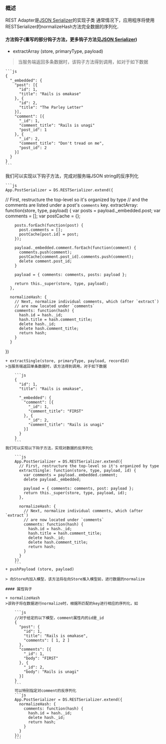 ### 概述
REST Adapter是[JSON Serializer](./JSONSerializer.md)的实现子类
通常情况下，应用程序将使用RESTSerializer的normalizeHash方法完全数据的序列化.

#### 方法钩子(重写的部分钩子方法，更多钩子方法见[JSON Serializer](./JSONSerializer.md))
+ extractArray (store, primaryType, payload)
>当服务端返回多条数据时，该钩子方法得到调用，如对于如下数据

    ```js
    {
      "_embedded": {
        "post": [{
          "id": 1,
          "title": "Rails is omakase"
        }, {
          "id": 2,
          "title": "The Parley Letter"
        }],
        "comment": [{
          "_id": 1,
          "comment_title": "Rails is unagi"
          "post_id": 1
        }, {
          "_id": 2,
          "comment_title": "Don't tread on me",
          "post_id": 2
        }]
      }
    }
    ```
我们可以实现以下钩子方法，完成对服务端JSON string的反序列化
    
    ```js
    App.PostSerializer = DS.RESTSerializer.extend({
  // First, restructure the top-level so it's organized by type
  // and the comments are listed under a post's `comments` key.
      extractArray: function(store, type, payload) {
        var posts = payload._embedded.post;
        var comments = [];
        var postCache = {};
    
        posts.forEach(function(post) {
          post.comments = [];
          postCache[post.id] = post;
        });
    
        payload._embedded.comment.forEach(function(comment) {
          comments.push(comment);
          postCache[comment.post_id].comments.push(comment);
          delete comment.post_id;
        }
    
        payload = { comments: comments, posts: payload };
    
        return this._super(store, type, payload);
      },
    
      normalizeHash: {
        // Next, normalize individual comments, which (after `extract`)
        // are now located under `comments`
        comments: function(hash) {
          hash.id = hash._id;
          hash.title = hash.comment_title;
          delete hash._id;
          delete hash.comment_title;
          return hash;
        }
      }
})
```
+ extractSingle(store, primaryType, payload, recordId)
>当服务端返回单条数据时，该方法得到调用，对于如下数据
    
    ```js
    {
      "id": 1,
      "title": "Rails is omakase",
    
      "_embedded": {
        "comment": [{
          "_id": 1,
          "comment_title": "FIRST"
        }, {
          "_id": 2,
          "comment_title": "Rails is unagi"
        }]
      }
    }
    ```
我们可以实现以下钩子方法，实现对数据的反序列化

    ```js
    App.PostSerializer = DS.RESTSerializer.extend({
      // First, restructure the top-level so it's organized by type
      extractSingle: function(store, type, payload, id) {
        var comments = payload._embedded.comment;
        delete payload._embedded;
    
        payload = { comments: comments, post: payload };
        return this._super(store, type, payload, id);
      },
    
      normalizeHash: {
        // Next, normalize individual comments, which (after `extract`)
        // are now located under `comments`
        comments: function(hash) {
          hash.id = hash._id;
          hash.title = hash.comment_title;
          delete hash._id;
          delete hash.comment_title;
          return hash;
        }
      }
    })
    ```
+ pushPayload (store, payload)

> 向Store内加入模型，该方法将在向Store推入模型前，进行数据的normalize

#### 属性钩子

+ normalizeHash
>该钩子将在数据进行normalize时，根据所匹配的key进行相应的序列化，如
    
    ```js
    //对于给定的以下模型，comment属性内的id是_id
    {
      "post": {
        "id": 1,
        "title": "Rails is omakase",
        "comments": [ 1, 2 ]
      },
      "comments": [{
        "_id": 1,
        "body": "FIRST"
      }, {
        "_id": 2,
        "body": "Rails is unagi"
      }]
    }
    ```
    可以特别指定对comment的反序列化
    ```js
    App.PostSerializer = DS.RESTSerializer.extend({
      normalizeHash: {
        comments: function(hash) {
          hash.id = hash._id;
          delete hash._id;
          return hash;
        }
      }
    });
    ```